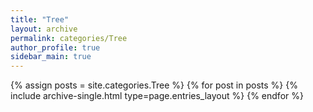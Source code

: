 ```yaml
---
title: "Tree"
layout: archive
permalink: categories/Tree
author_profile: true
sidebar_main: true
---
```


{% assign posts = site.categories.Tree %}
{% for post in posts %} {% include archive-single.html type=page.entries_layout %} {% endfor %}
